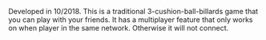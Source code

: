 Developed in 10/2018. This is a traditional 3-cushion-ball-billards game that you can play with your friends. It has a multiplayer feature that only works on when player in the same network. Otherwise it will not connect.

